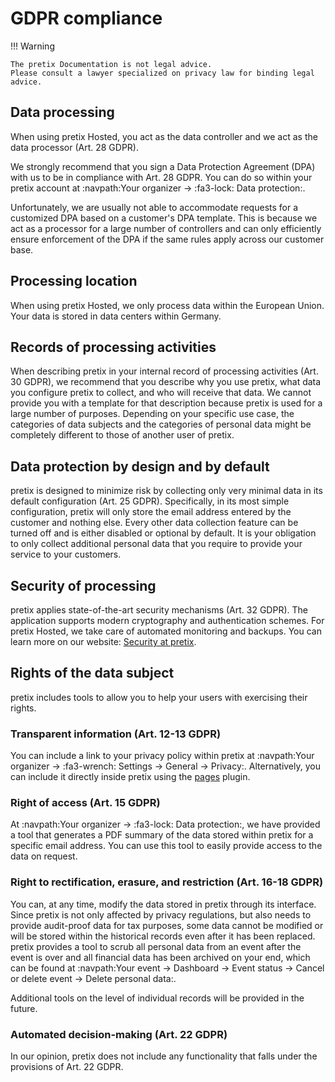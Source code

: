 # GDPR compliance

!!! Warning

    The pretix Documentation is not legal advice.
    Please consult a lawyer specialized on privacy law for binding legal advice.

## Data processing

<!-- md:hosted -->

When using pretix Hosted, you act as the data controller and we act as the data processor (Art. 28 GDPR).

We strongly recommend that you sign a Data Protection Agreement (DPA) with us to be in compliance with Art. 28 GDPR.
You can do so within your pretix account at :navpath:Your organizer → :fa3-lock: Data protection:.

Unfortunately, we are usually not able to accommodate requests for a customized DPA based on a customer's DPA template.
This is because we act as a processor for a large number of controllers and can only efficiently ensure enforcement of the DPA if the same rules apply across our customer base.

## Processing location

<!-- md:hosted -->

When using pretix Hosted, we only process data within the European Union.
Your data is stored in data centers within Germany.

## Records of processing activities

When describing pretix in your internal record of processing activities (Art. 30 GDPR), we recommend that you describe why you use pretix, what data you configure pretix to collect, and who will receive that data.
We cannot provide you with a template for that description because pretix is used for a large number of purposes. 
Depending on your specific use case, the categories of data subjects and the categories of personal data might be completely different to those of another user of pretix.

## Data protection by design and by default

pretix is designed to minimize risk by collecting only very minimal data in its default configuration (Art. 25 GDPR).
Specifically, in its most simple configuration, pretix will only store the email address entered by the customer and nothing else.
Every other data collection feature can be turned off and is either disabled or optional by default.
It is your obligation to only collect additional personal data that you require to provide your service to your customers.

## Security of processing

pretix applies state-of-the-art security mechanisms (Art. 32 GDPR).
The application supports modern cryptography and authentication schemes.
For pretix Hosted, we take care of automated monitoring and backups.
You can learn more on our website: [Security at pretix](https://pretix.eu/about/en/security).

## Rights of the data subject

pretix includes tools to allow you to help your users with exercising their rights.

### Transparent information (Art. 12-13 GDPR)

You can include a link to your privacy policy within pretix at :navpath:Your organizer → :fa3-wrench: Settings → General → Privacy:.
Alternatively, you can include it directly inside pretix using the [pages](https://marketplace.pretix.eu/products/pages/) plugin.

### Right of access (Art. 15 GDPR)

<!-- md:hosted -->

At :navpath:Your organizer → :fa3-lock: Data protection:, we have provided a tool that generates a PDF summary of the data stored within pretix for a specific email address.
You can use this tool to easily provide access to the data on request.

### Right to rectification, erasure, and restriction (Art. 16-18 GDPR)

You can, at any time, modify the data stored in pretix through its interface.
Since pretix is not only affected by privacy regulations, but also needs to provide audit-proof data for tax purposes, some data cannot be modified or will be stored within the historical records even after it has been replaced.
pretix provides a tool to scrub all personal data from an event after the event is over and all financial data has been archived on your end, which can be found at :navpath:Your event → Dashboard → Event status → Cancel or delete event → Delete personal data:.

Additional tools on the level of individual records will be provided in the future.

### Automated decision-making (Art. 22 GDPR)

In our opinion, pretix does not include any functionality that falls under the provisions of Art. 22 GDPR.